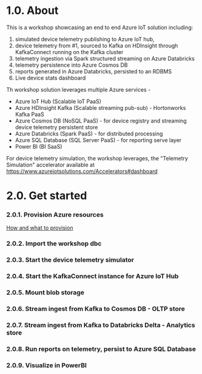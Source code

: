 # 1.0. About
This is a workshop showcasing an end to end Azure IoT solution including:<br> 
1.  simulated device telemetry publishing to Azure IoT hub, 
2.  device telemetry from #1, sourced to Kafka on HDInsight through KafkaConnect running on the Kafka cluster<BR> 
3.  telemetry ingestion via Spark structured streaming on Azure Databricks<BR>
4.  telemetry persistence into Azure Cosmos DB<br>
5.  reports generated in Azure Databricks, persisted to an RDBMS<br>
6.  Live device stats dashboard<br>
  
Th workshop solution leverages multiple Azure services - <BR>
  - Azure IoT Hub (Scalable IoT PaaS) <BR>
  - Azure HDInsight Kafka (Scalable streaming pub-sub) - Hortonworks Kafka PaaS <BR>
  - Azure Cosmos DB (NoSQL PaaS)  - for device registry and streaming device telemetry persistent store <BR>
  - Azure Databricks (Spark PaaS) - for distributed processing <BR>
  - Azure SQL Database (SQL Server PaaS) - for reporting serve layer <BR>
  - Power BI (BI SaaS) <BR>
  
For device telemetry simulation, the workshop leverages, the "Telemetry Simulation" accelerator available at https://www.azureiotsolutions.com/Accelerators#dashboard
  
# 2.0. Get started
### 2.0.1. Provision Azure resources
[How and what to provision](ProvisioningAndConfiguration.md)

### 2.0.2. Import the workshop dbc


### 2.0.3. Start the device telemetry simulator


### 2.0.4. Start the KafkaConnect instance for Azure IoT Hub


### 2.0.5. Mount blob storage

### 2.0.6. Stream ingest from Kafka to Cosmos DB - OLTP store

### 2.0.7. Stream ingest from Kafka to Databricks Delta - Analytics store

### 2.0.8. Run reports on telemetry, persist to Azure SQL Database

### 2.0.9. Visualize in PowerBI
